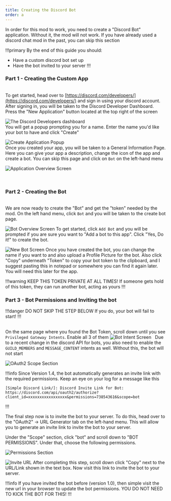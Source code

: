 ```yaml
---
title: Creating the Discord Bot
order: a
---
```


In order for this mod to work, you need to create a "Discord Bot" application. Without it, the mod will not work. If you have already used a discord chat mod in the past, you can skip this section

!!!primary By the end of this guide you should:
- Have a custom discord bot set up
- Have the bot invited to your server
  !!!
  &nbsp;

### Part 1 - Creating the Custom App
&nbsp;  
To get started, head over to [https://discord.com/developers/](https://discord.com/developers/) and sign in using your discord account. After signing in, you will be taken to the Discord Developer Dashboard. Press the "New Application" button located at the top right of the screen

![The Discord Developers dashboard](https://cdn.firstdarkdev.xyz/docs/sdlink/bot/bot-1.png)
&nbsp;  
You will get a popup prompting you for a name. Enter the name you'd like your bot to have and click "Create"

![Create Application Popup](https://cdn.firstdarkdev.xyz/docs/sdlink/bot/bot-2.png)
&nbsp;  
Once you created your app, you will be taken to a General Information Page. Here you can give your app a description, change the icon of the app and create a bot. You can skip this page and click on `Bot` on the left-hand menu

![Application Overview Screen](https://cdn.firstdarkdev.xyz/docs/sdlink/bot/bot-3.png)

&nbsp;
&nbsp;
### Part 2 - Creating the Bot
&nbsp;  
We are now ready to create the "Bot" and get the "token" needed by the mod. On the left hand menu, click `Bot` and you will be taken to the create bot page.

![Bot Overview Screen](https://cdn.firstdarkdev.xyz/docs/sdlink/bot/bot-4.png)
To get started, click `Add Bot` and you will be prompted if you are sure you want to "Add a bot to this app". Click "Yes, Do it!" to create the bot.
&nbsp;
&nbsp;

![New Bot Screen](https://cdn.firstdarkdev.xyz/docs/sdlink/bot/bot-6.png)
Once you have created the bot, you can change the name if you want to and also upload a Profile Picture for the bot. Also click "Copy" underneath "Token" to copy your bot token to the clipboard, and I suggest pasting this in notepad or somewhere you can find it again later. You will need this later for the app.

!!!warning
KEEP THIS TOKEN PRIVATE AT ALL TIMES! If someone gets hold of this token, they can run another bot, acting as yours
!!!
&nbsp;

### Part 3 - Bot Permissions and Inviting the bot
!!!danger DO NOT SKIP THE STEP BELOW
If you do, your bot will fail to start!
!!!

&nbsp;  
On the same page where you found the Bot Token, scroll down until you see `Privileged Gateway Intents`. Enable all 3 of them
![Bot Intent Screen](https://cdn.firstdarkdev.xyz/docs/sdlink/bot/bot-7.png)
&nbsp;
Due to a recent change in the discord API for bots, you also need to enable the `GUILD_MEMBERS` and `MESSAGE_CONTENT` intents as well. Without this, the bot will not start
&nbsp;

![OAuth2 Scope Section](https://cdn.firstdarkdev.xyz/docs/sdlink/bot/bot-8.png)

!!!info
Since Version 1.4, the bot automatically generates an invite link with the required permissions. Keep an eye on your log for a message like this
```
[Simple Discord Link/]: Discord Invite Link for Bot: https://discord.com/api/oauth2/authorize?client_id=xxxxxxxxxxxxxxxxx&permissions=738543616&scope=bot
```
!!!


The final step now is to invite the bot to your server. To do this, head over to the "OAuth2" -> URL Generator tab on the left-hand menu. This will allow you to generate an invite link to invite the bot to your server.

Under the "Scope" section, click "bot" and scroll down to "BOT PERMISSIONS". Under that, choose the following permissions.

![Permissions Section](https://cdn.firstdarkdev.xyz/docs/sdlink/bot/bot-9.png)

![Invite URL](https://cdn.firstdarkdev.xyz/docs/sdlink/bot/bot-10.png)
After completing this step, scroll down click "Copy" next to the URL/Link shown in the text box. Now visit this link to invite the bot to your server.

!!!info
If you have invited the bot before (version 1.0), then simple visit the new url in your browser to update the bot permissions. YOU DO NOT NEED TO KICK THE BOT FOR THIS!
!!!
